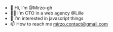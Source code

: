 - 👋 Hi, I’m @Mirzo-gh
- 👷‍♂️ I'm CTO in a web agency @Lille
- 👀 I’m interested in javascript things
- 📫 How to reach me mirzo.contact@gmail.com
